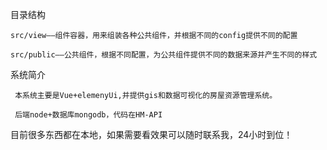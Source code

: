 目录结构

    src/view——组件容器，用来组装各种公共组件，并根据不同的config提供不同的配置

    src/public——公共组件，根据不同配置，为公共组件提供不同的数据来源并产生不同的样式

系统简介 

     本系统主要是Vue+elemenyUi,并提供gis和数据可视化的房屋资源管理系统。

     后端node+数据库mongodb，代码在HM-API

目前很多东西都在本地，如果需要看效果可以随时联系我，24小时到位！
